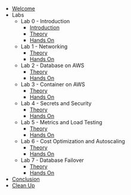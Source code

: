 - [Welcome](/0_welcome)
- Labs
  - Lab 0 - Introduction
    - [Introduction](/labs/introduction)
    - [Theory](/labs/lab_0/0_theory)
    - [Hands On](/labs/lab_0/1_hands_on)
  - Lab 1 - Networking
    - [Theory](/labs/lab_1/0_theory)
    - [Hands On](/labs/lab_1/1_hands_on)
  - Lab 2 - Database on AWS
    - [Theory](/labs/lab_3/0_theory)
    - [Hands On](/labs/lab_3/1_hands_on)
  - Lab 3 - Container on AWS
    - [Theory](/labs/lab_4/0_theory)
    - [Hands On](/labs/lab_4/1_hands_on)
  - Lab 4 - Secrets and Security
    - [Theory](/labs/lab_5/0_theory)
    - [Hands On](/labs/lab_5/1_hands_on)
  - Lab 5 - Metrics and Load Testing
    - [Theory](/labs/lab_6/0_theory)
    - [Hands On](/labs/lab_6/1_hands_on)
  - Lab 6 - Cost Optimization and Autoscaling
    - [Theory](/labs/lab_7/0_theory)
    - [Hands On](/labs/lab_7/1_hands_on)
  - Lab 7 - Database Failover
    - [Theory](/labs/lab_8/0_theory)
    - [Hands On](/labs/lab_8/1_hands_on)
- [Conclusion](/2_conclusion)
- [Clean Up](/3_cleanup)
